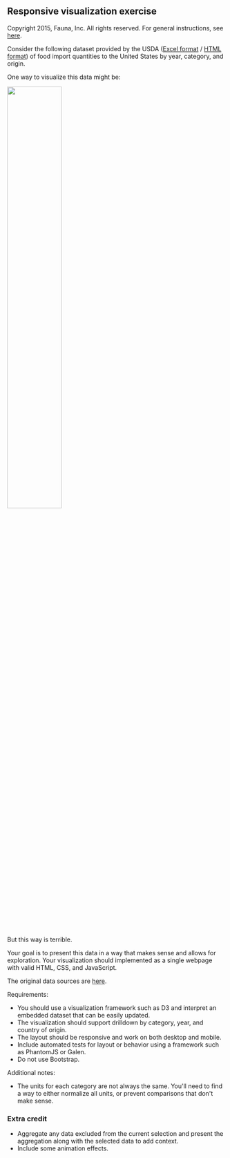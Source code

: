 
## Responsive visualization exercise

Copyright 2015, Fauna, Inc. All rights reserved. For general instructions, see [here](https://github.com/faunadb/exercises/blob/master/README.md).

Consider the following dataset provided by the USDA ([Excel format](https://raw.githubusercontent.com/faunadb/exercises/master/viz/importedfoodsbycountry2015.xls) / [HTML format](https://raw.githubusercontent.com/faunadb/exercises/master/viz/importedfoodsbycountry2015.tar.gz)) of food import quantities to the United States by year, category, and origin.

One way to visualize this data might be:

<img src="https://raw.githubusercontent.com/faunadb/exercises/master/viz/viz.jpg" width="50%">

But this way is terrible.

Your goal is to present this data in a way that makes sense and allows for exploration. Your visualization should implemented as a single webpage with valid HTML, CSS, and JavaScript.

The original data sources are [here](http://www.ers.usda.gov/data-products/us-food-imports.aspx).

Requirements:

  - You should use a visualization framework such as D3 and interpret an embedded dataset that can be easily updated.
  - The visualization should support drilldown by category, year, and country of origin.
  - The layout should be responsive and work on both desktop and mobile.
  - Include automated tests for layout or behavior using a framework such as PhantomJS or Galen.
  - Do not use Bootstrap.

Additional notes:

  - The units for each category are not always the same. You'll need to find a way to either normalize all units, or prevent comparisons that don't make sense.

### Extra credit

  - Aggregate any data excluded from the current selection and present the aggregation along with the selected data to add context.
  - Include some animation effects.
